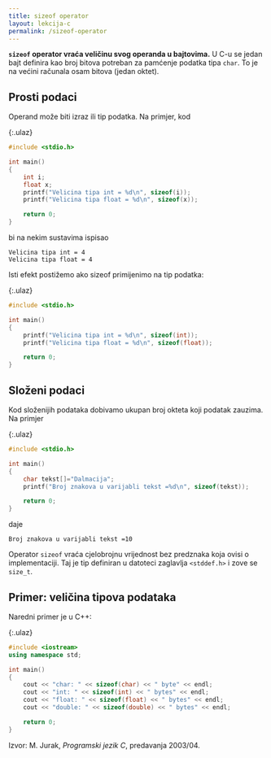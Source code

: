 ```yaml
---
title: sizeof operator
layout: lekcija-c
permalink: /sizeof-operator
---
```


**`sizeof` operator vraća veličinu svog operanda u bajtovima.** U C-u se jedan bajt definira kao broj bitova potreban za pamćenje podatka tipa `char`. To je na većini računala osam bitova (jedan oktet).

## Prosti podaci

Operand može biti izraz ili tip podatka. Na primjer, kod

{:.ulaz}
```c
#include <stdio.h>

int main()
{
    int i;
    float x;
    printf("Velicina tipa int = %d\n", sizeof(i));
    printf("Velicina tipa float = %d\n", sizeof(x));

    return 0;
}
```

bi na nekim sustavima ispisao

```
Velicina tipa int = 4
Velicina tipa float = 4
```

Isti efekt postižemo ako sizeof primijenimo na tip podatka:

{:.ulaz}
```c
#include <stdio.h>

int main()
{
    printf("Velicina tipa int = %d\n", sizeof(int));
    printf("Velicina tipa float = %d\n", sizeof(float));

    return 0;
}
```

## Složeni podaci

Kod složenijih podataka dobivamo ukupan broj okteta koji podatak zauzima. Na primjer

{:.ulaz}
```c
#include <stdio.h>

int main()
{
    char tekst[]="Dalmacija";
    printf("Broj znakova u varijabli tekst =%d\n", sizeof(tekst));

    return 0;
}
```

daje

```
Broj znakova u varijabli tekst =10
```

Operator `sizeof` vraća cjelobrojnu vrijednost bez predznaka koja ovisi o implementaciji. Taj je tip definiran u datoteci zaglavlja `<stddef.h>` i zove se `size_t`.

## Primer: veličina tipova podataka

Naredni primer je u C++:

{:.ulaz}
```cpp
#include <iostream>
using namespace std;

int main()
{
    cout << "char: " << sizeof(char) << " byte" << endl;
    cout << "int: " << sizeof(int) << " bytes" << endl;
    cout << "float: " << sizeof(float) << " bytes" << endl;
    cout << "double: " << sizeof(double) << " bytes" << endl;

    return 0;
}
```


Izvor: M. Jurak, *Programski jezik C*, predavanja 2003/04.
